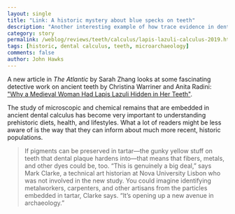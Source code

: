 ```yaml
---
layout: single
title: "Link: A historic mystery about blue specks on teeth"
description: "Another interesting example of how trace evidence in dental calculus is helping to put ancient remains into a fuller context."
category: story
permalink: /weblog/reviews/teeth/calculus/lapis-lazuli-calculus-2019.html
tags: [historic, dental calculus, teeth, microarchaeology]
comments: false
author: John Hawks
---
```


A new article in <em>The Atlantic</em> by Sarah Zhang looks at some fascinating detective work on ancient teeth by Christina Warriner and Anita Radini: <a href="https://www.theatlantic.com/science/archive/2019/01/the-woman-with-lapis-lazuli-in-her-teeth/579760/">"Why a Medieval Woman Had Lapis Lazuli Hidden in Her Teeth"</a>.

The study of microscopic and chemical remains that are embedded in ancient dental calculus has become very important to understanding prehistoric diets, health, and lifestyles. What a lot of readers might be less aware of is the way that they can inform about much more recent, historic populations.

<blockquote>If pigments can be preserved in tartar—the gunky yellow stuff on teeth that dental plaque hardens into—that means that fibers, metals, and other dyes could be, too. “This is genuinely a big deal,” says Mark Clarke, a technical art historian at Nova University Lisbon who was not involved in the new study. You could imagine identifying metalworkers, carpenters, and other artisans from the particles embedded in tartar, Clarke says. “It’s opening up a new avenue in archaeology.”</blockquote>



